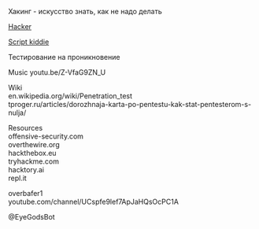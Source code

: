  Хакинг - искусство знать, как не надо делать

[Hacker](https://en.wikipedia.org/wiki/Hacker)

[Script kiddie](https://en.wikipedia.org/wiki/Script_kiddie)









Тестирование на проникновение  


Music
youtu.be/Z-VfaG9ZN_U  

Wiki  
en.wikipedia.org/wiki/Penetration_test   
tproger.ru/articles/dorozhnaja-karta-po-pentestu-kak-stat-pentesterom-s-nulja/  

Resources  
offensive-security.com  
overthewire.org  
hackthebox.eu  
tryhackme.com  
hacktory.ai  
repl.it  

overbafer1   
youtube.com/channel/UCspfe9lef7ApJaHQsOcPC1A  

@EyeGodsBot  